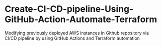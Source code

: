# Create-CI-CD-pipeline-Using-GitHub-Action-Automate-Terraform
Modifying  previously  deployed AWS instances in Github repository via CI/CD pipeline by using GitHub Actions and Terraform automation 
